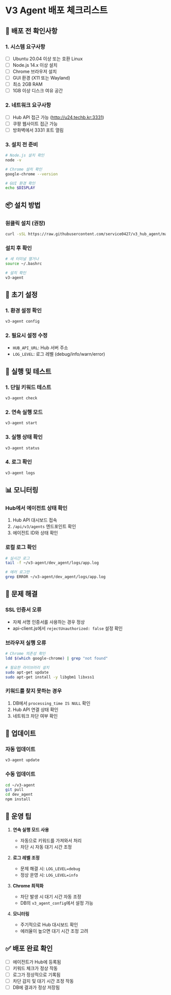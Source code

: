 # V3 Agent 배포 체크리스트

## 🚀 배포 전 확인사항

### 1. 시스템 요구사항
- [ ] Ubuntu 20.04 이상 또는 호환 Linux
- [ ] Node.js 14.x 이상 설치
- [ ] Chrome 브라우저 설치
- [ ] GUI 환경 (X11 또는 Wayland)
- [ ] 최소 2GB RAM
- [ ] 1GB 이상 디스크 여유 공간

### 2. 네트워크 요구사항
- [ ] Hub API 접근 가능 (http://u24.techb.kr:3331)
- [ ] 쿠팡 웹사이트 접근 가능
- [ ] 방화벽에서 3331 포트 열림

### 3. 설치 전 준비
```bash
# Node.js 설치 확인
node -v

# Chrome 설치 확인
google-chrome --version

# GUI 환경 확인
echo $DISPLAY
```

## 📦 설치 방법

### 원클릭 설치 (권장)
```bash
curl -sSL https://raw.githubusercontent.com/service0427/v3_hub_agent/main/dev_agent/install.sh | bash
```

### 설치 후 확인
```bash
# 새 터미널 열거나
source ~/.bashrc

# 설치 확인
v3-agent
```

## 🔧 초기 설정

### 1. 환경 설정 확인
```bash
v3-agent config
```

### 2. 필요시 설정 수정
- `HUB_API_URL`: Hub 서버 주소
- `LOG_LEVEL`: 로그 레벨 (debug/info/warn/error)

## 🏃 실행 및 테스트

### 1. 단일 키워드 테스트
```bash
v3-agent check
```

### 2. 연속 실행 모드
```bash
v3-agent start
```

### 3. 실행 상태 확인
```bash
v3-agent status
```

### 4. 로그 확인
```bash
v3-agent logs
```

## 📊 모니터링

### Hub에서 에이전트 상태 확인
1. Hub API 대시보드 접속
2. `/api/v3/agents` 엔드포인트 확인
3. 에이전트 ID와 상태 확인

### 로컬 로그 확인
```bash
# 실시간 로그
tail -f ~/v3-agent/dev_agent/logs/app.log

# 에러 로그만
grep ERROR ~/v3-agent/dev_agent/logs/app.log
```

## 🚨 문제 해결

### SSL 인증서 오류
- 자체 서명 인증서를 사용하는 경우 정상
- api-client.js에서 `rejectUnauthorized: false` 설정 확인

### 브라우저 실행 오류
```bash
# Chrome 의존성 확인
ldd $(which google-chrome) | grep "not found"

# 필요한 라이브러리 설치
sudo apt-get update
sudo apt-get install -y libgbm1 libxss1
```

### 키워드를 찾지 못하는 경우
1. DB에서 `processing_time IS NULL` 확인
2. Hub API 연결 상태 확인
3. 네트워크 차단 여부 확인

## 🔄 업데이트

### 자동 업데이트
```bash
v3-agent update
```

### 수동 업데이트
```bash
cd ~/v3-agent
git pull
cd dev_agent
npm install
```

## 📝 운영 팁

1. **연속 실행 모드 사용**
   - 자동으로 키워드를 가져와서 처리
   - 차단 시 자동 대기 시간 조정

2. **로그 레벨 조정**
   - 문제 해결 시: `LOG_LEVEL=debug`
   - 정상 운영 시: `LOG_LEVEL=info`

3. **Chrome 최적화**
   - 차단 발생 시 대기 시간 자동 조정
   - DB의 `v3_agent_config`에서 설정 가능

4. **모니터링**
   - 주기적으로 Hub 대시보드 확인
   - 에러율이 높으면 대기 시간 조정 고려

## ✅ 배포 완료 확인

- [ ] 에이전트가 Hub에 등록됨
- [ ] 키워드 체크가 정상 작동
- [ ] 로그가 정상적으로 기록됨
- [ ] 차단 감지 및 대기 시간 조정 작동
- [ ] DB에 결과가 정상 저장됨